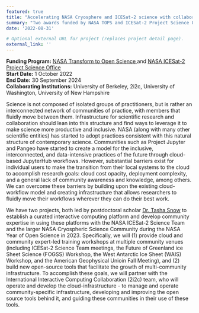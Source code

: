 ```yaml
---
featured: true
title: "Accelerating NASA Cryosphere and ICESat-2 science with collaborative cloud computing"
summary: "Two awards funded by NASA TOPS and ICESat-2 Project Science Office (10/1/2022 to 9/30/2024)"
date: '2022-08-31'

# Optional external URL for project (replaces project detail page).
external_link: ''
---
```

  **Funding Program:** [NASA Transform to Open Science ](https://science.nasa.gov/open-science/transform-to-open-science) and [NASA ICESat-2 Project Science Office](https://icesat-2.gsfc.nasa.gov/)<br>
  **Start Date:** 1 October 2022 <br>
  **End Date:** 30 September 2024 <br>
  **Collaborating Institutions:** University of Berkeley, 2i2c, University of Washington, University of New Hampshire

Science is not composed of isolated groups of practitioners, but is rather an interconnected network of communities of practice, with members that fluidly move between them. Infrastructure for scientific research and collaboration should lean into this structure and find ways to leverage it to make science more productive and inclusive. NASA (along with many other scientific entities) has started to adopt practices consistent with this natural structure of contemporary science. Communities such as Project Jupyter and Pangeo have started to create a model for the inclusive, interconnected, and data-intensive practices of the future through cloud-based JupyterHub workflows. However, substantial barriers exist for individual users to make the transition from their local systems to the cloud to accomplish research goals: cloud cost opacity, deployment complexity, and a general lack of community awareness and knowledge, among others. We can overcome these barriers by building upon the existing cloud-workflow model and creating infrastructure that allows researchers to fluidly move their workflows wherever they can do their best work.

We have two projects, both led by postdoctoral scholar [Dr. Tasha Snow](https://geophysics.mines.edu/project/tasha-snow/) to establish a curated interactive computing platform and develop community expertise in using these platforms with the NASA ICESat-2 Science Team and the larger NASA Cryospheric Science Community during the NASA Year of Open Science in 2023. Specifically, we will (1) provide cloud and community expert-led training workshops at multiple community venues (including ICESat-2 Science Team meetings, the Future of Greenland ice Sheet Science (FOGSS) Workshop, the West Antarctic Ice Sheet (WAIS) Workshop, and the American Geophysical Unioin Fall Meeting), and (2) build new open-source tools that facilitate the growth of multi-community infrastructure. To accomplish these goals, we will partner with the International Interactive Computing Collaboration (2i2c) team, who will operate and develop the cloud-infrastructure - to manage and operate community-specific infrastructure, developing and improving the open source tools behind it, and guiding these communities in their use of these tools. 
